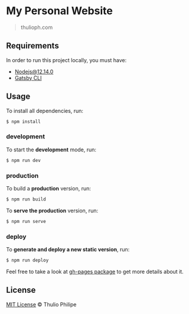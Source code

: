 # My Personal Website

> thulioph.com

## Requirements

In order to run this project locally, you must have:

- [Nodejs@12.14.0](https://nodejs.org/dist/v12.14.0/)
- [Gatsby CLI](https://www.npmjs.com/package/gatsby-cli)

## Usage

To install all dependencies, run:

```bash
$ npm install
```

### development

To start the **development** mode, run:

```bash
$ npm run dev
```

### production

To build a **production** version, run:

```bash
$ npm run build
```

To **serve the production** version, run:

```bash
$ npm run serve
```

### deploy

To **generate and deploy a new static version**, run:

```bash
$ npm run deploy
```

Feel free to take a look at [gh-pages package](https://github.com/tschaub/gh-pages#command-line-utility) to get more details about it.


## License

[MIT License](https://thulioph.mit-license.org/) © Thulio Philipe
